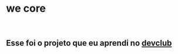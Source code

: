<h1>we core</h1>
<br>
<h2>Esse  foi o projeto que eu aprendi no <a href="httpps://rodoulfomore.com.br/devclub"</a> devclub</h2>
